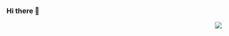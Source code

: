 ### Hi there 👋
<img align="right" src="https://github-readme-stats.vercel.app/api?username=DaRK-52&show_icons=true&icon_color=CE1D2D&text_color=718096&bg_color=ffffff&hide_title=true" />

<!--
**DaRK-52/DaRK-52** is a ✨ _special_ ✨ repository because its `README.md` (this file) appears on your GitHub profile.



Here are some ideas to get you started:

- 🔭 I’m currently working on ...
- 🌱 I’m currently learning ...
- 👯 I’m looking to collaborate on ...
- 🤔 I’m looking for help with ...
- 💬 Ask me about ...
- 📫 How to reach me: ...
- 😄 Pronouns: ...
- ⚡ Fun fact: ...
-->
